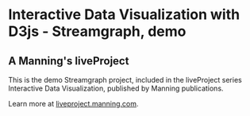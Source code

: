 # Interactive Data Visualization with D3js - Streamgraph, demo
## A Manning's liveProject

This is the demo Streamgraph project, included in the liveProject series Interactive Data Visualization, published by Manning publications.

Learn more at [liveproject.manning.com](https://liveproject.manning.com).